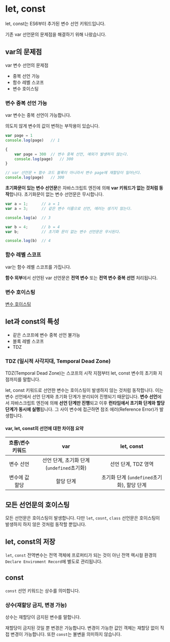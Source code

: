 # let, const <!-- omit in toc -->

let, const는 ES6부터 추가된 변수 선언 키워드입니다.

기존 var 선언문의 문제점을 해결하기 위해 나왔습니다.

## var의 문제점

var 변수 선언의 문제점

- 중복 선언 가능
- 함수 레벨 스코프
- 변수 호이스팅

### 변수 중복 선언 가능

var 변수는 중복 선언이 가능합니다.

의도치 않게 변수의 값이 변하는 부작용이 있습니다.

```js
var page = 1
console.log(page)   // 1

{
    var page = 300  // 변수 중복 선언, 예외가 발생하지 않는다.
    console.log(page)   // 300
}

// var 선언문 + 함수 코드 블록이 아니라서 변수 page에 재할당이 일어난다.
console.log(page)   // 300
```

**초기화문이 있는 변수 선언문**은 자바스크립트 엔진에 의해 **var 키워드가 없는 것처럼 동작**합니다. 초기화문이 없는 변수 선언문은 무시합니다.

```js
var a = 1;      // a = 1
var a = 3;      // 같은 변수 이름으로 선언, 에러는 생기지 않는다.

console.log(a)  // 3

var b = 4;      // b = 4
var b;          // 초기화 문이 없는 변수 선언문은 무시된다.

console.log(b)  // 4
```

### 함수 레벨 스코프

var는 함수 레벨 스코프를 가집니다.

**함수 외부**에서 선언된 var 선언문은 **전역 변수** 또는 **전역 변수 중복 선언** 처리됩니다.

### 변수 호이스팅

[변수 호이스팅](./변수.md#변수-호이스팅)

## let과 const의 특성

- 같은 스코프에 변수 중복 선언 불가능
- 블록 레벨 스코프
- TDZ

### TDZ (일시적 사각지대, Temporal Dead Zone)

TDZ(Temporal Dead Zone)는 스코프의 시작 지점부터 let, const 변수의 초기화 지점까지를 말합니다.

let, const 키워드로 선언한 변수는 호이스팅이 발생하지 않는 것처럼 동작합니다. 이는 변수 선언에서 선언 단계와 초기화 단계가 분리되어 진행되기 때문입니다.
**변수 선언**에서 자바스크립트 엔진에 의해 **선언 단계만 진행**되고 이후 **런타임에서 초기화 단계와 할당 단계가 동시에 실행**됩니다.
그 사이 변수에 접근하면 참조 에러(Reference Error)가 발생합니다.

#### var, let, const의 선언에 대한 차이점 요약 <!-- omit in toc -->

| 흐름\변수 키워드 |                    var                     |                 let, const                 |
| :--------------: | :----------------------------------------: | :----------------------------------------: |
|    변수 선언     | 선언 단계, 초기화 단계 (`undefined`초기화) |                 선언 단계, TDZ 영역                  |
|  변수에 값 할당  |                 할당 단계                  | 초기화 단계 (`undefined`초기화), 할당 단계 |

## 모든 선언문의 호이스팅

모든 선언문은 호이스팅이 발생합니다. 다만 `let`, `cosnt`, `class` 선언문은 호이스팅이 발생하지 하지 않은 것처럼 동작할 뿐입니다.

## let, const의 저장

`let`, `const` 전역변수는 전역 객체에 프로퍼티가 되는 것이 아닌 전역 렉시컬 환경의 `Declare Enviroment Record`에 별도로 관리됩니다.

## const

`const` 선언 키워드는 상수를 의미합니다.

### 상수(재할당 금지, 변경 가능)

상수는 재할당이 금지된 변수를 말합니다.

재할당이 금지된 것일 뿐 변경은 가능합니다. 변경이 가능한 값인 객체는 재할당 없이 직접 변경이 가능합니다. 또한 `const`는 불변을 의미하지 않습니다.
